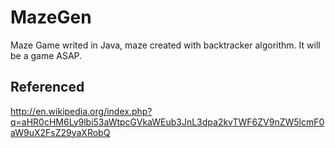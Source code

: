 # MazeGen
Maze Game writed in Java, maze created with backtracker algorithm. It will be a game ASAP.

## Referenced
http://en.wikipedia.org/index.php?q=aHR0cHM6Ly9lbi53aWtpcGVkaWEub3JnL3dpa2kvTWF6ZV9nZW5lcmF0aW9uX2FsZ29yaXRobQ
